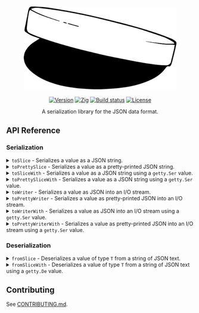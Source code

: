<p align="center">
  <img alt="Getty" src="https://github.com/getty-zig/logo/blob/main/getty-solid.svg" width="410px">
  <br/>
  <br/>
  <a href="https://github.com/getty-zig/json/releases/latest"><img alt="Version" src="https://img.shields.io/badge/version-N/A-e2725b.svg?style=flat-square"></a>
  <a href="https://ziglang.org/download"><img alt="Zig" src="https://img.shields.io/badge/zig-master-fd9930.svg?style=flat-square"></a>
  <a href="https://actions-badge.atrox.dev/getty-zig/json/goto?ref=main"><img alt="Build status" src="https://img.shields.io/endpoint.svg?url=https%3A%2F%2Factions-badge.atrox.dev%2Fgetty-zig%2Fjson%2Fbadge%3Fref%3Dmain&style=flat-square" /></a>
  <a href="https://github.com/getty-zig/json/blob/main/LICENSE"><img alt="License" src="https://img.shields.io/badge/license-MIT-blue?style=flat-square"></a>
</p>

<p align="center">A serialization library for the JSON data format.</p>

## API Reference

### Serialization

<details>
<summary><code>toSlice</code> - Serializes a value as a JSON string.</summary>

- **Synopsis**

    ```zig
    fn toSlice(allocator: *std.mem.Allocator, value: anytype) ![]const u8
    ```

- **Example**

    ```zig
    const std = @import("std");
    const json = @import("json");

    const allocator = std.heap.page_allocator;

    const Coordinate = struct { x: i32, y: i32, z: i32 };
    const coordinate = Coordinate{ .x = 1, .y = 2, .z = 3 };

    pub fn main() anyerror!void {
        const string = try json.toSlice(allocator, coordinate);
        defer allocator.free(string);

        // {"x":1,"y":2,"z":3}
        std.debug.print("{s}\n", .{string});
    }
    ```
</details>

<details>
<summary><code>toPrettySlice</code> - Serializes a value as a pretty-printed JSON string.</summary>

- **Synopsis**

    ```zig
    fn toPrettySlice(allocator: *std.mem.Allocator, value: anytype) ![]const u8
    ```

- **Example**

    ```zig
    const std = @import("std");
    const json = @import("json");

    const allocator = std.heap.page_allocator;

    const Coordinate = struct { x: i32, y: i32, z: i32 };
    const coordinate = Coordinate{ .x = 1, .y = 2, .z = 3 };

    pub fn main() anyerror!void {
        const string = try json.toPrettySlice(allocator, coordinate);
        defer allocator.free(string);

        // {
        //   "x": 1,
        //   "y": 2,
        //   "z": 3
        // }
        std.debug.print("{s}\n", .{string});
    }
    ```
</details>

<details>
<summary><code>toSliceWith</code> - Serializes a value as a JSON string using a <code>getty.Ser</code> value.</summary>

- **Synopsis**

    ```zig
    fn toSliceWith(allocator: *std.mem.Allocator, value: anytype, ser: anytype) ![]const u8
    ```

- **Example**

    ```zig
    const std = @import("std");
    const getty = @import("getty");
    const json = @import("json");

    const allocator = std.heap.page_allocator;

    const Coordinate = struct { x: i32, y: i32, z: i32 };
    const coordinate = Coordinate{ .x = 1, .y = 2, .z = 3 };

    const Ser = struct {
        pub usingnamespace getty.Ser(@This(), serialize);

        fn serialize(_: @This(), value: anytype, serializer: anytype) !@TypeOf(serializer).Ok {
            comptime std.debug.assert(@TypeOf(value) == Coordinate);

            const seq = (try serializer.serializeSequence(3)).sequenceSerialize();
            try seq.serializeElement(value.x);
            try seq.serializeElement(value.y);
            try seq.serializeElement(value.z);
            return try seq.end();
        }
    };

    pub fn main() anyerror!void {
        const s = Ser{};
        const ser = s.ser();

        const string = try json.toSliceWith(allocator, coordinate, ser);
        defer allocator.free(string);


        // [1,2,3]
        std.debug.print("{s}\n", .{string});
    }
    ```
</details>

<details>
<summary><code>toPrettySliceWith</code> - Serializes a value as a JSON string using a <code>getty.Ser</code> value.</summary>

- **Synopsis**

    ```zig
    fn toPrettySliceWith(allocator: *std.mem.Allocator, value: anytype, ser: anytype) ![]const u8
    ```

- **Example**

    ```zig
    const std = @import("std");
    const getty = @import("getty");
    const json = @import("json");

    const allocator = std.heap.page_allocator;

    const Coordinate = struct { x: i32, y: i32, z: i32 };
    const coordinate = Coordinate{ .x = 1, .y = 2, .z = 3 };

    const Ser = struct {
        pub usingnamespace getty.Ser(@This(), serialize);

        fn serialize(_: @This(), value: anytype, serializer: anytype) !@TypeOf(serializer).Ok {
            comptime std.debug.assert(@TypeOf(value) == Coordinate);

            const seq = (try serializer.serializeSequence(3)).sequenceSerialize();
            try seq.serializeElement(value.x);
            try seq.serializeElement(value.y);
            try seq.serializeElement(value.z);
            return try seq.end();
        }
    };

    pub fn main() anyerror!void {
        const s = Ser{};
        const ser = s.ser();

        const string = try json.toPrettySliceWith(allocator, coordinate, ser);
        defer allocator.free(string);

        // [
        //   1,
        //   2,
        //   3
        // ]
        std.debug.print("{s}\n", .{string});
    }
    ```
</details>

<details>
<summary><code>toWriter</code> - Serializes a value as JSON into an I/O stream.</summary>

- **Synopsis**

    ```zig
    fn toWriter(value: anytype, writer: anytype) !void
    ```

- **Example**

    ```zig
    const std = @import("std");
    const json = @import("json");

    const Coordinate = struct { x: i32, y: i32, z: i32 };
    const coordinate = Coordinate{ .x = 1, .y = 2, .z = 3 };

    pub fn main() anyerror!void {
        const stdout = std.io.getStdOut().writer();

        // {"x":1,"y":2,"z":3}
        try json.toWriter(coordinate, stdout);
    }
    ```
</details>

<details>
<summary><code>toPrettyWriter</code> - Serializes a value as pretty-printed JSON into an I/O stream.</summary>

- **Synopsis**

    ```zig
    fn toPrettyWriter(value: anytype, writer: anytype) !void
    ```

- **Example**

    ```zig
    const std = @import("std");
    const json = @import("json");

    const Coordinate = struct { x: i32, y: i32, z: i32 };
    const coordinate = Coordinate{ .x = 1, .y = 2, .z = 3 };

    pub fn main() anyerror!void {
        const stdout = std.io.getStdOut().writer();

        // {
        //   "x": 1,
        //   "y": 2,
        //   "z": 3
        // }
        try json.toPrettyWriter(coordinate, stdout);
    }
    ```
</details>

<details>
<summary><code>toWriterWith</code> - Serializes a value as JSON into an I/O stream using a <code>getty.Ser</code> value.</summary>

- **Synopsis**

    ```zig
    fn toWriterWith(value: anytype, writer: anytype, ser: anytype) !void
    ```

- **Example**

    ```zig
    const std = @import("std");
    const getty = @import("getty");
    const json = @import("json");

    const Coordinate = struct { x: i32, y: i32, z: i32 };
    const coordinate = Coordinate{ .x = 1, .y = 2, .z = 3 };

    const Ser = struct {
        pub usingnamespace getty.Ser(@This(), serialize);

        fn serialize(_: @This(), value: anytype, serializer: anytype) !@TypeOf(serializer).Ok {
            comptime std.debug.assert(@TypeOf(value) == Coordinate);

            const seq = (try serializer.serializeSequence(3)).sequenceSerialize();
            try seq.serializeElement(value.x);
            try seq.serializeElement(value.y);
            try seq.serializeElement(value.z);
            return try seq.end();
        }
    };

    pub fn main() anyerror!void {
        const stdout = std.io.getStdOut().writer();

        const s = Ser{};
        const ser = s.ser();

        // [1,2,3]
        try json.toWriterWith(coordinate, stdout, ser);
    }
    ```
</details>

<details>
<summary><code>toPrettyWriterWith</code> - Serializes a value as pretty-printed JSON into an I/O stream using a <code>getty.Ser</code> value.</summary>

- **Synopsis**

    ```zig
    fn toPrettyWriterWith(value: anytype, writer: anytype, ser: anytype) !void
    ```

- **Example**

    ```zig
    const std = @import("std");
    const getty = @import("getty");
    const json = @import("json");

    const Coordinate = struct { x: i32, y: i32, z: i32 };
    const coordinate = Coordinate{ .x = 1, .y = 2, .z = 3 };

    const Ser = struct {
        pub usingnamespace getty.Ser(@This(), serialize);

        fn serialize(_: @This(), value: anytype, serializer: anytype) !@TypeOf(serializer).Ok {
            comptime std.debug.assert(@TypeOf(value) == Coordinate);

            const seq = (try serializer.serializeSequence(3)).sequenceSerialize();
            try seq.serializeElement(value.x);
            try seq.serializeElement(value.y);
            try seq.serializeElement(value.z);
            return try seq.end();
        }
    };

    pub fn main() anyerror!void {
        const stdout = std.io.getStdOut().writer();

        const s = Ser{};
        const ser = s.ser();

        // [
        //   1,
        //   2,
        //   3
        // ]
        try json.toPrettyWriterWith(coordinate, stdout, ser);
    }
    ```
</details>

### Deserialization

<details>
<summary><code>fromSlice</code> - Deserializes a value of type <code>T</code> from a string of JSON text.</summary>

- **Synopsis**

    ```zig
    fn fromSlice(allocator: ?*std.mem.Allocator, comptime T: type, slice: []const u8) !T
    ```

- **Example**

    ```zig
    const std = @import("std");
    const json = @import("json");

    const Coordinate = struct { x: i32, y: i32, z: i32 };
    const string =
        \\{
        \\  "x": 1,
        \\  "y": 2,
        \\  "z": 3
        \\}
    ;

    pub fn main() anyerror!void {
        const coordinate = try json.fromSlice(null, Coordinate, string);

        // Coordinate{ .x = 1, .y = 2, .z = 3 }
        std.debug.print("{any}\n", .{coordinate});
    }
    ```
</details>

<details>
<summary><code>fromSliceWith</code> - Deserializes a value of type <code>T</code> from a string of JSON text using a <code>getty.De</code> value.</summary>

- **Synopsis**

    ```zig
    fn fromSliceWith(
        allocator: ?*std.mem.Allocator,
        comptime T: type,
        slice: []const u8,
        de: anytype,
    ) !T
    ```

- **Example**

    ```zig
    const std = @import("std");
    const getty = @import("getty");
    const json = @import("json");

    const Coordinate = struct { x: i32, y: i32, z: i32 };
    const string =
        \\[
        \\  1,
        \\  2,
        \\  3
        \\]
    ;

    const Visitor = struct {
        pub usingnamespace getty.de.Visitor(
            @This(),
            Coordinate,
            undefined,
            undefined,
            undefined,
            undefined,
            undefined,
            undefined,
            visitSequence,
            undefined,
            undefined,
            undefined,
        );

        pub fn visitSequence(_: @This(), sequenceAccess: anytype) !Coordinate {
            var coordinate: Coordinate = undefined;

            inline for (std.meta.fields(Coordinate)) |field| {
                if (try sequenceAccess.nextElement(i32)) |elem| {
                    @field(coordinate, field.name) = elem;
                }
            }

            if ((try sequenceAccess.nextElement(i32)) != null) {
                return error.InvalidLength;
            }

            return coordinate;
        }
    };

    pub fn main() anyerror!void {
        var v = Visitor{};
        const visitor = v.visitor();

        var d = getty.de.SequenceDe(@TypeOf(visitor)){ .visitor = visitor };
        const de = d.de();

        const coordinate = try json.fromSliceWith(null, Coordinate, string, de);

        // Coordinate{ .x = 1, .y = 2, .z = 3 }
        std.debug.print("{any}\n", .{coordinate});
    }
    ```
</details>

## Contributing

See [CONTRIBUTING.md](CONTRIBUTING.md).
